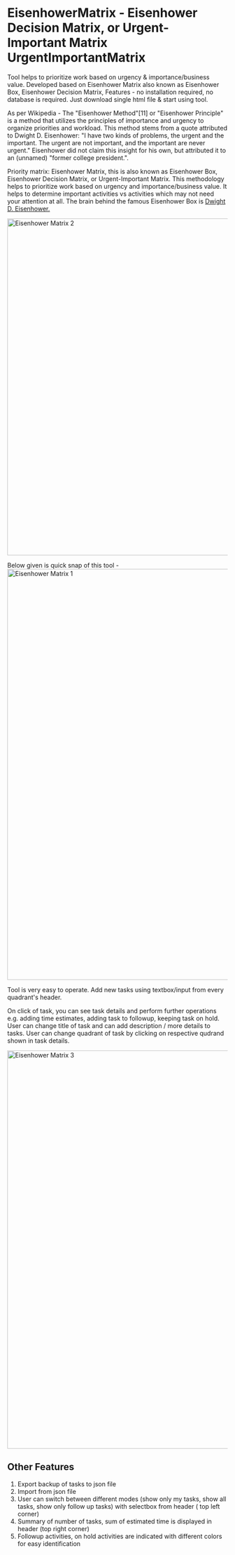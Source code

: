 # EisenhowerMatrix - Eisenhower Decision Matrix, or Urgent-Important Matrix UrgentImportantMatrix
Tool helps to prioritize work based on urgency &amp; importance/business value.    Developed based on Eisenhower Matrix also known as Eisenhower Box, Eisenhower Decision Matrix,   Features - no installation required,  no database is required. Just download single html file &amp; start using tool.

As per Wikipedia -  The "Eisenhower Method"[11] or "Eisenhower Principle" is a method that utilizes the principles
of importance and urgency to organize priorities and workload. This method stems from a quote attributed to Dwight D. Eisenhower:
"I have two kinds of problems, the urgent and the important. The urgent are not important, and the important are never
urgent." Eisenhower did not claim this insight for his own, but attributed it to an (unnamed) "former college president.".
           

Priority matrix: Eisenhower Matrix, this is also known as Eisenhower Box, Eisenhower Decision Matrix, or Urgent-Important Matrix.
This methodology helps to prioritize work based on urgency and importance/business value.
It helps to determine important activities vs activities which may not need your attention at all.
The brain behind the famous Eisenhower Box is <a  target="_blank"  href="https://en.wikipedia.org/wiki/Dwight_D._Eisenhower">Dwight D. Eisenhower. </a>        


<img width="768" alt="Eisenhower Matrix 2" src="https://user-images.githubusercontent.com/306496/226131407-793742d3-580c-44c0-9d69-8ef154d4b9a2.png">


Below given is quick snap of this tool - 
<img width="937" alt="Eisenhower Matrix 1" src="https://user-images.githubusercontent.com/306496/226131237-c1db745b-d5ab-4e53-b755-0a037a09c2fa.png">

Tool is very easy to operate. Add new tasks using textbox/input from every quadrant's header.

On click of task, you can see task details and perform further operations e.g. adding time estimates, adding task to followup, keeping task on hold. User can  change title of task and can add description / more details to tasks. User can change quadrant of task by clicking on respective qudrand shown in task details.

<img width="908" alt="Eisenhower Matrix 3" src="https://user-images.githubusercontent.com/306496/226131398-bd3efbd7-3e04-4fa3-903f-da31b768f272.png">

## Other Features

1. Export backup of tasks to json file
2. Import from json file
3. User can switch between different modes (show only my tasks, show all tasks, show only follow up tasks) with selectbox from header ( top left corner)
4. Summary of number of tasks, sum of estimated time is displayed in header (top right corner)
5. Followup activities, on hold activities are indicated with different colors for easy identification

